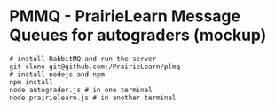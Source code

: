 
# PMMQ - PrairieLearn Message Queues for autograders (mockup)

    # install RabbitMQ and run the server
    git clone git@github.com:/PrairieLearn/plmq
    # install nodejs and npm
    npm install
    node autograder.js # in one terminal
    node prairielearn.js # in another terminal

